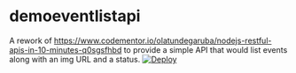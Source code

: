 # demoeventlistapi
A rework of https://www.codementor.io/olatundegaruba/nodejs-restful-apis-in-10-minutes-q0sgsfhbd to provide a simple API that would list events along with an img URL and a status.
[![Deploy](https://www.herokucdn.com/deploy/button.svg)](https://heroku.com/deploy)

